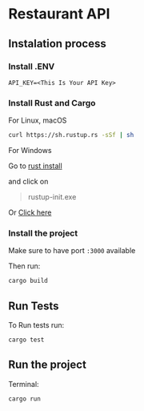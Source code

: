 # Restaurant API

## Instalation process

### Install .ENV

```.env
API_KEY=<This Is Your API Key>
```

### Install Rust and Cargo

For Linux, macOS

```sh
curl https://sh.rustup.rs -sSf | sh
```

For Windows

Go to [rust install](https://doc.rust-lang.org/cargo/getting-started/installation.html)

and click on

> rustup-init.exe

Or [Click here](https://win.rustup.rs/)

### Install the project

Make sure to have port `:3000` available

Then run:

```sh
cargo build
```

## Run Tests

To Run tests run:

```sh
cargo test
```

## Run the project

Terminal:

```sh
cargo run
```

